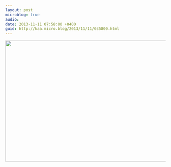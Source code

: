 ```yaml
---
layout: post
microblog: true
audio: 
date: 2013-11-11 07:58:00 +0400
guid: http://kaa.micro.blog/2013/11/11/035800.html
---
```

<img src="http://www.kaa.bz/uploads/2018/4b991369ca.jpg" alt="" width="840" height="382" class="alignnone size-full wp-image-989" />
